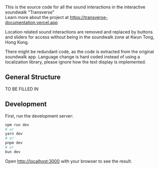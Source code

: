 This is the source code for all the sound interactions in the interactive soundwalk "Transverse"  
Learn more about the project at https://transverse-documentation.vercel.app

Location related sound interactions are removed and replaced by buttons and sliders for access without being in the soundwalk zone at Kwun Tong, Hong Kong.

There might be redundant code, as the code is extracted from the original soundwalk app.
Language change is hard coded instead of using a localization library, please ignore how the text display is implemented.

## General Structure

TO BE FILLED IN

## Development

First, run the development server:

```bash
npm run dev
# or
yarn dev
# or
pnpm dev
# or
bun dev
```

Open [http://localhost:3000](http://localhost:3000) with your browser to see the result.

